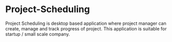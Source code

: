 # Project-Scheduling
Project Scheduling is desktop based application where project manager can create, manage and track progress of project. This application is suitable for startup / small scale company. 
